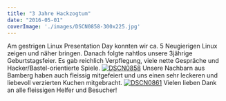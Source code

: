 ```yaml
---
title: "3 Jahre Hackzogtum"
date: "2016-05-01"
coverImage: './images/DSCN0858-300x225.jpg'
---
```


Am gestrigen Linux Presentation Day konnten wir ca. 5 Neugierigen Linux zeigen und näher bringen. Danach folgte nahtlos unsere 3jährige Geburtstagsfeier. Es gab reichlich Verpflegung, viele nette Gespräche und Hacker/Bastel-orientierte Spiele. [![DSCN0858](../images/DSCN0858-300x225.jpg)](https://hackzogtum-coburg.de/wp-content/uploads/2016/05/DSCN0858.jpg) Unsere Nachbarn aus Bamberg haben auch fleissig mitgefeiert und uns einen sehr leckeren und liebevoll verzierten Kuchen mitgebracht. [![DSCN0861](../images/DSCN0861-300x225.jpg)](https://hackzogtum-coburg.de/wp-content/uploads/2016/05/DSCN0861.jpg) Vielen lieben Dank an alle fleissigen Helfer und Besucher!
